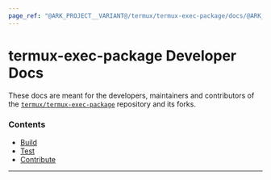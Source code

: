 ```yaml
---
page_ref: "@ARK_PROJECT__VARIANT@/termux/termux-exec-package/docs/@ARK_DOC__VERSION@/developer/index.md"
---
```


# termux-exec-package Developer Docs

<!-- @ARK_DOCS__HEADER_PLACEHOLDER@ -->

These docs are meant for the developers, maintainers and contributors of the [`termux/termux-exec-package`](https://github.com/termux/termux-exec-package) repository and its forks.

### Contents

- [Build](build/index.md)
- [Test](test/index.md)
- [Contribute](contribute/index.md)

---

&nbsp;
